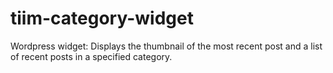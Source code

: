 # tiim-category-widget
Wordpress widget: Displays the thumbnail of the most recent post and a list of recent posts in a specified category.
